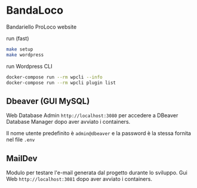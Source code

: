 # BandaLoco
Bandariello ProLoco website

run (fast)
```bash
make setup
make wordpress
```

run Wordpress CLI
```bash
docker-compose run --rm wpcli --info
docker-compose run --rm wpcli plugin list
```
## Dbeaver (GUI MySQL)
Web Database Admin `http://localhost:3080` per accedere a DBeaver Database Manager dopo aver avviato i containers. 

Il nome utente predefinito è `admin@dbeaver` e la password è la stessa fornita nel file `.env`
## MailDev
Modulo per testare l'e-mail generata dal progetto durante lo sviluppo. Gui Web `http://localhost:3081` dopo aver avviato i containers. 
